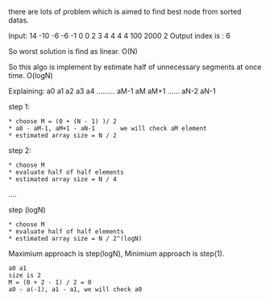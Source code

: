 there are lots of problem which is aimed to find best node from sorted datas.

Input:
14
-10 -6 -6 -1 0 0 2 3 4 4 4 4 100 2000
2
Output
index is : 6

So worst solution is find as linear. O(N)

So this algo is implement by estimate half of unnecessary segments at once time. O(logN)

Explaining:
a0 a1 a2 a3 a4 ......... aM-1 aM aM+1 ......    aN-2 aN-1

step 1: 
    
    * choose M = (0 + (N - 1) )/ 2
    * a0 - aM-1, aM+1 - aN-1       we will check aM element
    * estimated array size = N / 2

step 2:
    
    * choose M
    * evaluate half of half elements    
    * estimated array size = N / 4

....

step (logN)

    * choose M
    * evaluate half of half elements    
    * estimated array size = N / 2^(logN)



Maximium approach is step(logN), 
Minimium approach is step(1).

    a0 a1
    size is 2
    M = (0 + 2 - 1) / 2 = 0
    a0 - a(-1), a1 - a1, we will check a0







